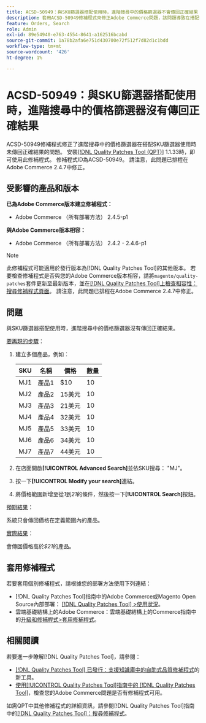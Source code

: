 ```yaml
---
title: ACSD-50949：與SKU篩選器搭配使用時，進階搜尋中的價格篩選器不會傳回正確結果
description: 套用ACSD-50949修補程式來修正Adobe Commerce問題，該問題導致在搭配SKU篩選器使用時，進階搜尋中的價格篩選器無法傳回正確結果。
feature: Orders, Search
role: Admin
exl-id: 89e54940-e763-4554-8641-a162516bcabd
source-git-commit: 1a78b2afa6e751d430700e72f512f7d82d1c1bdd
workflow-type: tm+mt
source-wordcount: '426'
ht-degree: 1%

---
```


# ACSD-50949：與SKU篩選器搭配使用時，進階搜尋中的價格篩選器沒有傳回正確結果

ACSD-50949修補程式修正了進階搜尋中的價格篩選器在搭配SKU篩選器使用時未傳回正確結果的問題。 安裝[[!DNL Quality Patches Tool (QPT)]](https://experienceleague.adobe.com/en/docs/commerce-knowledge-base/kb/announcements/commerce-announcements/magento-quality-patches-released-new-tool-to-self-serve-quality-patches) 1.1.33時，即可使用此修補程式。 修補程式ID為ACSD-50949。 請注意，此問題已排程在Adobe Commerce 2.4.7中修正。

## 受影響的產品和版本

**已為Adobe Commerce版本建立修補程式：**

* Adobe Commerce （所有部署方法） 2.4.5-p1

**與Adobe Commerce版本相容：**

* Adobe Commerce （所有部署方法） 2.4.2 - 2.4.6-p1

>[!NOTE]
>
>此修補程式可能適用於發行版本為[!DNL Quality Patches Tool]的其他版本。 若要檢查修補程式是否與您的Adobe Commerce版本相容，請將`magento/quality-patches`套件更新至最新版本，並在[[!DNL Quality Patches Tool]上檢查相容性：搜尋修補程式頁面](<https://experienceleague.adobe.com/tools/commerce-quality-patches/index.html>)。 請注意，此問題已排程在Adobe Commerce 2.4.7中修正。

## 問題

與SKU篩選器搭配使用時，進階搜尋中的價格篩選器沒有傳回正確結果。

<u>要再現的步驟</u>：

1. 建立多個產品，例如：

   | SKU | 名稱 | 價格 | 數量 |
   |-----|-----------|-------|----------|
   | MJ1 | 產品1 | $10 | 10 |
   | MJ2 | 產品2 | 15美元 | 10 |
   | MJ3 | 產品3 | 21美元 | 10 |
   | MJ4 | 產品4 | 32美元 | 10 |
   | MJ5 | 產品5 | 33美元 | 10 |
   | MJ6 | 產品6 | 34美元 | 10 |
   | MJ7 | 產品7 | 44美元 | 10 |

1. 在店面開啟&#x200B;**[!UICONTROL Advanced Search]**&#x200B;並依SKU搜尋： &quot;MJ&quot;。
1. 按一下&#x200B;**[!UICONTROL Modify your search]**&#x200B;連結。
1. 將價格範圍新增至從&#x200B;*1*&#x200B;到&#x200B;*21*&#x200B;的條件，然後按一下&#x200B;**[!UICONTROL Search]**&#x200B;按鈕。

<u>預期結果</u>：

系統只會傳回價格在定義範圍內的產品。

<u>實際結果</u>：

會傳回價格高於&#x200B;*$21*&#x200B;的產品。

## 套用修補程式

若要套用個別修補程式，請根據您的部署方法使用下列連結：

* [!DNL Quality Patches Tool]指南中的Adobe Commerce或Magento Open Source內部部署： [[!DNL Quality Patches Tool] >使用狀況](/help/tools/quality-patches-tool/usage.md)。
* 雲端基礎結構上的Adobe Commerce：雲端基礎結構上的Commerce指南中的[升級和修補程式>套用修補程式](https://experienceleague.adobe.com/docs/commerce-cloud-service/user-guide/develop/upgrade/apply-patches.html)。

## 相關閱讀

若要進一步瞭解[!DNL Quality Patches Tool]，請參閱：

* [[!DNL Quality Patches Tool] 已發行：支援知識庫中的自助式品質修補程式](https://experienceleague.adobe.com/en/docs/commerce-knowledge-base/kb/announcements/commerce-announcements/magento-quality-patches-released-new-tool-to-self-serve-quality-patches)的新工具。
* [使用[!UICONTROL Quality Patches Tool]指南中的 [!DNL Quality Patches Tool]](/help/tools/quality-patches-tool/patches-available-in-qpt/check-patch-for-magento-issue-with-magento-quality-patches.md)，檢查您的Adobe Commerce問題是否有修補程式可用。


如需QPT中其他修補程式的詳細資訊，請參閱[!DNL Quality Patches Tool]指南中的[[!DNL Quality Patches Tool]：搜尋修補程式](<https://experienceleague.adobe.com/tools/commerce-quality-patches/index.html>)。
